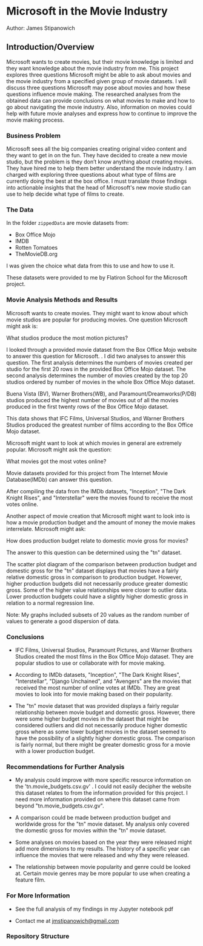 # Microsoft in the Movie Industry


Author: James Stipanowich

## Introduction/Overview

Microsoft wants to create movies, but their movie knowledge is limited and they want knowledge about the movie industry from me. This project explores three questions Microsoft might be able to ask about movies and the movie industry from a specified given group of movie datasets. I will discuss three questions Microsoft may pose about movies and how these questions influence movie making. The researched analyses from the obtained data can provide conclusions on what movies to make and how to go about navigating the movie industry. Also, information on movies could help with future movie analyses and express how to continue to improve the movie making process.

### Business Problem

Microsoft sees all the big companies creating original video content and they want to get in on the fun. They have decided to create a new movie studio, but the problem is they don’t know anything about creating movies. They have hired me to help them better understand the movie industry. I am charged with exploring three questions about what type of films are currently doing the best at the box office. I must translate those findings into actionable insights that the head of Microsoft's new movie studio can use to help decide what type of films to create.

### The Data

In the folder `zippedData` are movie datasets from:

* Box Office Mojo
* IMDB
* Rotten Tomatoes
* TheMovieDB.org

I was given the choice what data from this to use and how to use it.

These datasets were provided to me by Flatiron School for the Microsoft project.

### Movie Analysis Methods and Results

Microsoft wants to create movies. They might want to know about which movie studios are popular for producing movies. One question Microsoft might ask is:

What studios produce the most motion pictures?

I looked through a provided movie dataset from the Box Office Mojo website to answer this question for Microsoft. . I did two analyses to answer this question. The first analysis determines the numbers of movies created per studio for the first 20 rows in the provided Box Office Mojo dataset. The second analysis determines the number of movies created by the top 20 studios ordered by number of movies in the whole Box Office Mojo dataset. 



Buena Vista (BV), Warner Brothers(WB), and Paramount/Dreamworks(P/DB) studios produced the highest number of movies out of all the movies produced in the first twenty rows of the Box Office Mojo dataset.



This data shows that IFC Films, Universal Studios, and Warner Brothers Studios produced the greatest number of films according to the Box Office Mojo dataset.

Microsoft might want to look at which movies in general are extremely popular. Microsoft might ask the question:

What movies got the most votes online?

Movie datasets provided for this project from The Internet Movie Database(IMDb) can answer this question.



After compiling the data from the IMDb datasets, "Inception", "The Dark Knight Rises", and "Interstellar" were the movies found to receive the most votes online.

Another aspect of movie creation that Microsoft might want to look into is how a movie production budget and the amount of money the movie makes interrelate. Microsoft might ask:

How does production budget relate to domestic movie gross for movies?

The answer to this question can be determined using the "tn" dataset. 



The scatter plot diagram of the comparison between production budget and domestic gross for the "tn" dataset displays that movies have a fairly relative domestic gross in comparison to production budget. However, higher production budgets did not necessarily produce greater domestic gross. Some of the higher value relationships were closer to outlier data. Lower production budgets could have a slightly higher domestic gross in relation to a normal regression line.

Note: My graphs included subsets of 20 values as the random number of values to generate a good dispersion of data.

### Conclusions

- IFC Films, Universal Studios, Paramount Pictures, and Warner Brothers Studios created the most films in the Box Office Mojo dataset. They are popular studios to use or collaborate with for movie making.

- According to IMDb datasets, "Inception", "The Dark Knight Rises", "Interstellar", "Django Unchained", and "Avengers" are the movies that received the most number of online votes at IMDb.  They are great movies to look into for movie making based on their popularity.

- The "tn" movie dataset that was provided displays a fairly regular relationship between movie budget and domestic gross.  However, there were some higher budget movies in the dataset that might be considered outliers and did not necessarily produce higher domestic gross where as some lower budget movies in the dataset seemed to have the possibility of a slightly higher domestic gross.  The comparison is fairly normal, but there might be greater domestic gross for a movie with a lower production budget.

### Recommendations for Further Analysis

- My analysis could improve with more specific resource information on the 'tn.movie_budgets.csv.gv' . I could not easily decipher the website this dataset relates to from the information provided for this project. I need more information provided on where this dataset came from beyond "tn.movie_budgets.csv.gv".

- A comparison could be made between production budget and worldwide gross for the "tn" movie dataset.  My analysis only covered the domestic gross for movies within the "tn" movie dataset. 

- Some analyses on movies based on the year they were released might add more dimensions to my results. The history of a specific year can influence the movies that were released and why they were released.

- The relationship between movie popularity and genre could be looked at. Certain movie genres may be more popular to use when creating a feature film.

### For More Information

- See the full analysis of my findings in my Jupyter notebook pdf

- Contact me at jmstipanowich@gmail.com

### Repository Structure


